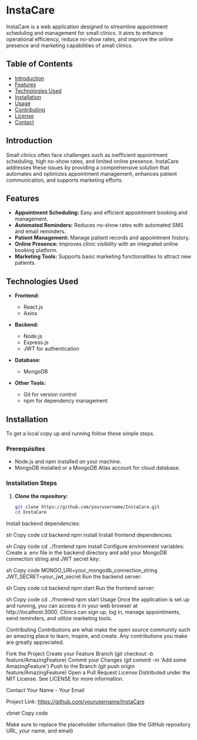 # InstaCare

InstaCare is a web application designed to streamline appointment scheduling and management for small clinics. It aims to enhance operational efficiency, reduce no-show rates, and improve the online presence and marketing capabilities of small clinics.

## Table of Contents
- [Introduction](#introduction)
- [Features](#features)
- [Technologies Used](#technologies-used)
- [Installation](#installation)
- [Usage](#usage)
- [Contributing](#contributing)
- [License](#license)
- [Contact](#contact)

## Introduction
Small clinics often face challenges such as inefficient appointment scheduling, high no-show rates, and limited online presence. InstaCare addresses these issues by providing a comprehensive solution that automates and optimizes appointment management, enhances patient communication, and supports marketing efforts.

## Features
- **Appointment Scheduling:** Easy and efficient appointment booking and management.
- **Automated Reminders:** Reduces no-show rates with automated SMS and email reminders.
- **Patient Management:** Manage patient records and appointment history.
- **Online Presence:** Improves clinic visibility with an integrated online booking platform.
- **Marketing Tools:** Supports basic marketing functionalities to attract new patients.

## Technologies Used
- **Frontend:**
  - React.js
  - Axios

- **Backend:**
  - Node.js
  - Express.js
  - JWT for authentication

- **Database:**
  - MongoDB

- **Other Tools:**
  - Git for version control
  - npm for dependency management

## Installation
To get a local copy up and running follow these simple steps.

### Prerequisites
- Node.js and npm installed on your machine.
- MongoDB installed or a MongoDB Atlas account for cloud database.

### Installation Steps
1. **Clone the repository:**
   ```sh
   git clone https://github.com/yourusername/InstaCare.git
   cd InstaCare
Install backend dependencies:

sh
Copy code
cd backend
npm install
Install frontend dependencies:

sh
Copy code
cd ../frontend
npm install
Configure environment variables:
Create a .env file in the backend directory and add your MongoDB connection string and JWT secret key:

sh
Copy code
MONGO_URI=your_mongodb_connection_string
JWT_SECRET=your_jwt_secret
Run the backend server:

sh
Copy code
cd backend
npm start
Run the frontend server:

sh
Copy code
cd ../frontend
npm start
Usage
Once the application is set up and running, you can access it in your web browser at http://localhost:3000. Clinics can sign up, log in, manage appointments, send reminders, and utilize marketing tools.

Contributing
Contributions are what make the open source community such an amazing place to learn, inspire, and create. Any contributions you make are greatly appreciated.

Fork the Project
Create your Feature Branch (git checkout -b feature/AmazingFeature)
Commit your Changes (git commit -m 'Add some AmazingFeature')
Push to the Branch (git push origin feature/AmazingFeature)
Open a Pull Request
License
Distributed under the MIT License. See LICENSE for more information.

Contact
Your Name - Your Email

Project Link: https://github.com/yourusername/InstaCare

vbnet
Copy code

Make sure to replace the placeholder information (like the GitHub repository URL, your name, and email)
